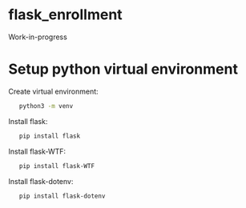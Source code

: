 # flask_enrollment

Work-in-progress

# Setup python virtual environment

Create virtual environment:
```bash
   python3 -m venv
```

Install flask:
```bash
   pip install flask
```

Install flask-WTF:
```bash
   pip install flask-WTF
```

Install flask-dotenv:
```bash
   pip install flask-dotenv
```
